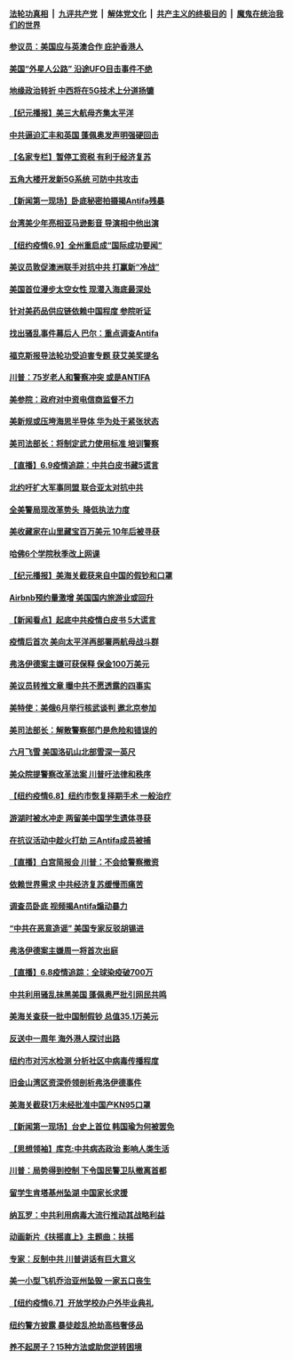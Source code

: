 

####  [法轮功真相](../../../../basic/blob/master/README.md?t=06101631) &nbsp;|&nbsp; [九评共产党](../../../../9ping.md/blob/master/README.md?t=06101631) &nbsp;|&nbsp; [解体党文化](../../../../jtdwh.md/blob/master/README.md?t=06101631)  &nbsp;|&nbsp; [共产主义的终极目的](../../../../gczydzjmd.md/blob/master/README.md?t=06101631) &nbsp;|&nbsp; [魔鬼在统治我们的世界](../../../../mgztzwmdsj.md/blob/master/README.md?t=06101631) 

#### [参议员：美国应与英澳合作 庇护香港人](../pages/nsc412/n12174542.md?t=06101631) 

#### [美国“外星人公路” 沿途UFO目击事件不绝](../pages/nsc412/n12174536.md?t=06101631) 

#### [地缘政治转折 中西将在5G技术上分道扬镳](../pages/nsc412/n12173903.md?t=06101631) 

#### [【纪元播报】美三大航母齐集太平洋](../pages/nsc412/n12174107.md?t=06101631) 

#### [中共逼迫汇丰和英国 蓬佩奥发声明强硬回击](../pages/nsc412/n12173986.md?t=06101631) 

#### [【名家专栏】暂停工资税 有利于经济复苏](../pages/nsc412/n12172977.md?t=06101631) 

#### [五角大楼开发新5G系统 可防中共攻击](../pages/nsc412/n12173959.md?t=06101631) 

#### [【新闻第一现场】卧底秘密拍摄揭Antifa残暴](../pages/nsc412/n12174010.md?t=06101631) 

#### [台湾美少年亮相亚马逊影音 导演相中他出演](../pages/nsc412/n12168934.md?t=06101631) 

#### [【纽约疫情6.9】全州重启成“国际成功要闻”](../pages/nsc412/n12172788.md?t=06101631) 

#### [美议员敦促澳洲联手对抗中共 打赢新“冷战”](../pages/nsc412/n12173830.md?t=06101631) 

#### [美国首位漫步太空女性 现潜入海底最深处](../pages/nsc412/n12173741.md?t=06101631) 

#### [针对美药品供应链依赖中国程度 参院听证](../pages/nsc412/n12173698.md?t=06101631) 

#### [找出骚乱事件幕后人 巴尔：重点调查Antifa](../pages/nsc412/n12173302.md?t=06101631) 

#### [福克斯报导法轮功受迫害专题 获艾美奖提名](../pages/nsc412/n12173324.md?t=06101631) 

#### [川普：75岁老人和警察冲突 或是ANTIFA](../pages/nsc412/n12173446.md?t=06101631) 

#### [美参院：政府对中资电信商监督不力](../pages/nsc412/n12173229.md?t=06101631) 

#### [美新规或压垮海思半导体 华为处于紧张状态](../pages/nsc412/n12173159.md?t=06101631) 

#### [美司法部长：将制定武力使用标准 培训警察](../pages/nsc412/n12172984.md?t=06101631) 

#### [【直播】6.9疫情追踪：中共白皮书藏5谎言](../pages/nsc412/n12172881.md?t=06101631) 

#### [北约吁扩大军事同盟 联合亚太对抗中共](../pages/nsc412/n12172628.md?t=06101631) 

#### [全美警局现改革势头  降低执法力度](../pages/nsc412/n12172412.md?t=06101631) 

#### [美收藏家在山里藏宝百万美元 10年后被寻获](../pages/nsc412/n12172061.md?t=06101631) 

#### [哈佛6个学院秋季改上网课](../pages/nsc412/n12172125.md?t=06101631) 

#### [【纪元播报】美海关截获来自中国的假钞和口罩](../pages/nsc412/n12171507.md?t=06101631) 

#### [Airbnb预约量激增 美国国内旅游业或回升](../pages/nsc412/n12171611.md?t=06101631) 

#### [【新闻看点】起底中共疫情白皮书 5大谎言](../pages/nsc412/n12170872.md?t=06101631) 

#### [疫情后首次 美向太平洋再部署两航母战斗群](../pages/nsc412/n12171358.md?t=06101631) 

#### [弗洛伊德案主嫌可获保释 保金100万美元](../pages/nsc412/n12171269.md?t=06101631) 

#### [美议员转推文章 曝中共不愿透露的四事实](../pages/nsc412/n12171207.md?t=06101631) 

#### [美特使：美俄6月举行核武谈判 邀北京参加](../pages/nsc412/n12171299.md?t=06101631) 

#### [美司法部长：解散警察部门是危险和错误的](../pages/nsc412/n12171313.md?t=06101631) 

#### [六月飞雪 美国洛矶山北部雪深一英尺](../pages/nsc412/n12171099.md?t=06101631) 

#### [美众院提警察改革法案 川普吁法律和秩序](../pages/nsc412/n12171121.md?t=06101631) 

#### [【纽约疫情6.8】纽约市恢复择期手术 一般治疗](../pages/nsc412/n12170286.md?t=06101631) 

#### [游湖时被水冲走 两留美中国学生遗体寻获](../pages/nsc412/n12171046.md?t=06101631) 

#### [在抗议活动中趁火打劫 三Antifa成员被捕](../pages/nsc412/n12170893.md?t=06101631) 

#### [【直播】白宫简报会 川普：不会给警察撤资](../pages/nsc412/n12170897.md?t=06101631) 

#### [依赖世界需求 中共经济复苏缓慢而痛苦](../pages/nsc412/n12170876.md?t=06101631) 

#### [调查员卧底 视频揭Antifa煽动暴力](../pages/nsc412/n12169572.md?t=06101631) 

#### [“中共在恶意造谣” 美国专家反驳胡锡进](../pages/nsc412/n12170642.md?t=06101631) 

#### [弗洛伊德案主嫌周一将首次出庭](../pages/nsc412/n12170496.md?t=06101631) 

#### [【直播】6.8疫情追踪：全球染疫破700万](../pages/nsc412/n12170369.md?t=06101631) 

#### [中共利用骚乱抹黑美国 蓬佩奥严批引网民共鸣](../pages/nsc412/n12169006.md?t=06101631) 

#### [美海关查获一批中国制假钞 总值35.1万美元](../pages/nsc412/n12169691.md?t=06101631) 

#### [反送中一周年 海外港人探讨出路](../pages/nsc412/n12169579.md?t=06101631) 

#### [纽约市对污水检测 分析社区中病毒传播程度](../pages/nsc412/n12169593.md?t=06101631) 

#### [旧金山湾区资深侨领剖析弗洛伊德事件](../pages/nsc412/n12169685.md?t=06101631) 

#### [美海关截获1万未经批准中国产KN95口罩](../pages/nsc412/n12169314.md?t=06101631) 

#### [【新闻第一现场】台史上首位 韩国瑜为何被罢免](../pages/nsc412/n12169041.md?t=06101631) 

#### [【思想领袖】库克:中共病态政治 影响人类生活](../pages/nsc412/n12082866.md?t=06101631) 

#### [川普：局势得到控制 下令国民警卫队撤离首都](../pages/nsc412/n12168797.md?t=06101631) 

#### [留学生肯塔基州坠湖 中国家长求援](../pages/nsc412/n12168885.md?t=06101631) 

#### [纳瓦罗：中共利用病毒大流行推动其战略利益](../pages/nsc412/n12168653.md?t=06101631) 

#### [动画新片《扶摇直上》主题曲：扶摇](../pages/nsc412/n12168791.md?t=06101631) 

#### [专家：反制中共 川普讲话有巨大意义](../pages/nsc412/n12168671.md?t=06101631) 

#### [美一小型飞机乔治亚州坠毁 一家五口丧生](../pages/nsc412/n12168486.md?t=06101631) 

#### [【纽约疫情6.7】开放学校办户外毕业典礼](../pages/nsc412/n12167951.md?t=06101631) 

#### [纽约警方披露 暴徒趁乱抢劫高档奢侈品](../pages/nsc412/n12168514.md?t=06101631) 

#### [养不起房子？15种方法或助您逆转困境](../pages/nsc412/n12168452.md?t=06101631) 

